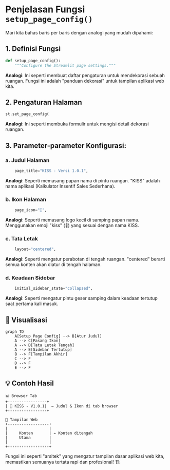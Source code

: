 # Penjelasan Fungsi `setup_page_config()`

Mari kita bahas baris per baris dengan analogi yang mudah dipahami:

## 1. Definisi Fungsi
```python
def setup_page_config():
    """Configure the Streamlit page settings."""
```
**Analogi**: Ini seperti membuat daftar pengaturan untuk mendekorasi sebuah ruangan. Fungsi ini adalah "panduan dekorasi" untuk tampilan aplikasi web kita.

## 2. Pengaturan Halaman
```python
st.set_page_config(
```
**Analogi**: Ini seperti membuka formulir untuk mengisi detail dekorasi ruangan.

## 3. Parameter-parameter Konfigurasi:

### a. Judul Halaman
```python
    page_title="KISS - Versi 1.0.1",
```
**Analogi**: Seperti memasang papan nama di pintu ruangan. "KISS" adalah nama aplikasi (Kalkulator Insentif Sales Sederhana).

### b. Ikon Halaman
```python
    page_icon="💋",
```
**Analogi**: Seperti memasang logo kecil di samping papan nama. Menggunakan emoji "kiss" (💋) yang sesuai dengan nama KISS.

### c. Tata Letak
```python
    layout="centered",
```
**Analogi**: Seperti mengatur perabotan di tengah ruangan. "centered" berarti semua konten akan diatur di tengah halaman.

### d. Keadaan Sidebar
```python
    initial_sidebar_state="collapsed",
```
**Analogi**: Seperti mengatur pintu geser samping dalam keadaan tertutup saat pertama kali masuk.

## 🎨 Visualisasi
```mermaid
graph TD
    A[Setup Page Config] --> B[Atur Judul]
    A --> C[Pasang Ikon]
    A --> D[Tata Letak Tengah]
    A --> E[Sidebar Tertutup]
    B --> F[Tampilan Akhir]
    C --> F
    D --> F
    E --> F
```

## 💡 Contoh Hasil
```
📊 Browser Tab
+-----------------+
| 💋 KISS - V1.0.1|  ← Judul & Ikon di tab browser
+-----------------+

📱 Tampilan Web
+------------------+
|                  |
|     Konten       | ← Konten ditengah
|     Utama        |
|                  |
+------------------+
```

Fungsi ini seperti "arsitek" yang mengatur tampilan dasar aplikasi web kita, memastikan semuanya tertata rapi dan profesional! 🏗️